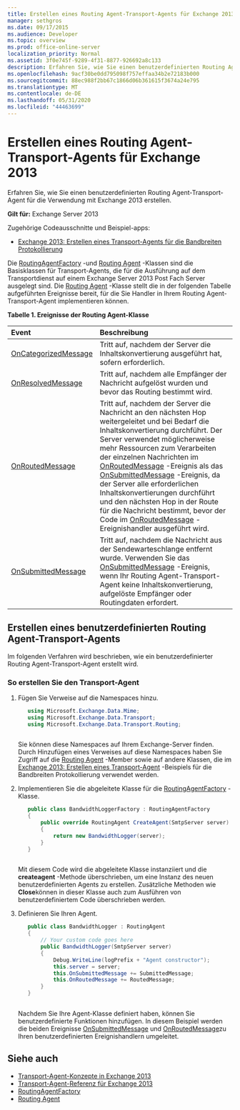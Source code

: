 ```yaml
---
title: Erstellen eines Routing Agent-Transport-Agents für Exchange 2013
manager: sethgros
ms.date: 09/17/2015
ms.audience: Developer
ms.topic: overview
ms.prod: office-online-server
localization_priority: Normal
ms.assetid: 3f0e745f-9289-4f31-8877-926692a8c133
description: Erfahren Sie, wie Sie einen benutzerdefinierten Routing Agent-Transport-Agent für die Verwendung mit Exchange 2013 erstellen.
ms.openlocfilehash: 9acf30be0dd795098f757effaa34b2e72183b000
ms.sourcegitcommit: 88ec988f2bb67c1866d06b361615f3674a24e795
ms.translationtype: MT
ms.contentlocale: de-DE
ms.lasthandoff: 05/31/2020
ms.locfileid: "44463699"
---
```

# <a name="create-a-routingagent-transport-agent-for-exchange-2013"></a>Erstellen eines Routing Agent-Transport-Agents für Exchange 2013

Erfahren Sie, wie Sie einen benutzerdefinierten Routing Agent-Transport-Agent für die Verwendung mit Exchange 2013 erstellen.
  
**Gilt für:** Exchange Server 2013
  
Zugehörige Codeausschnitte und Beispiel-apps:

- [Exchange 2013: Erstellen eines Transport-Agents für die Bandbreiten Protokollierung](https://code.msdn.microsoft.com/Exchange/Exchange-2013-Build-a-d61a4aaa)
  
Die [RoutingAgentFactory](https://msdn.microsoft.com/library/Microsoft.Exchange.Data.Transport.Routing.RoutingAgentFactory.aspx) -und [Routing Agent](https://msdn.microsoft.com/library/Microsoft.Exchange.Data.Transport.Routing.RoutingAgent.aspx) -Klassen sind die Basisklassen für Transport-Agents, die für die Ausführung auf dem Transportdienst auf einem Exchange Server 2013 Post Fach Server ausgelegt sind. Die [Routing Agent](https://msdn.microsoft.com/library/Microsoft.Exchange.Data.Transport.Routing.RoutingAgent.aspx) -Klasse stellt die in der folgenden Tabelle aufgeführten Ereignisse bereit, für die Sie Handler in Ihrem Routing Agent-Transport-Agent implementieren können. 
  
**Tabelle 1. Ereignisse der Routing Agent-Klasse**

|**Event**|**Beschreibung**|
|:-----|:-----|
|[OnCategorizedMessage](https://msdn.microsoft.com/library/Microsoft.Exchange.Data.Transport.Routing.RoutingAgent.OnCategorizedMessage.aspx) <br/> |Tritt auf, nachdem der Server die Inhaltskonvertierung ausgeführt hat, sofern erforderlich.  <br/> |
|[OnResolvedMessage](https://msdn.microsoft.com/library/Microsoft.Exchange.Data.Transport.Routing.RoutingAgent.OnResolvedMessage.aspx) <br/> |Tritt auf, nachdem alle Empfänger der Nachricht aufgelöst wurden und bevor das Routing bestimmt wird.  <br/> |
|[OnRoutedMessage](https://msdn.microsoft.com/library/Microsoft.Exchange.Data.Transport.Routing.RoutingAgent.OnRoutedMessage.aspx) <br/> |Tritt auf, nachdem der Server die Nachricht an den nächsten Hop weitergeleitet und bei Bedarf die Inhaltskonvertierung durchführt. Der Server verwendet möglicherweise mehr Ressourcen zum Verarbeiten der einzelnen Nachrichten im [OnRoutedMessage](https://msdn.microsoft.com/library/Microsoft.Exchange.Data.Transport.Routing.RoutingAgent.OnRoutedMessage.aspx) -Ereignis als das [OnSubmittedMessage](https://msdn.microsoft.com/library/Microsoft.Exchange.Data.Transport.Routing.RoutingAgent.OnSubmittedMessage.aspx) -Ereignis, da der Server alle erforderlichen Inhaltskonvertierungen durchführt und den nächsten Hop in der Route für die Nachricht bestimmt, bevor der Code im [OnRoutedMessage](https://msdn.microsoft.com/library/Microsoft.Exchange.Data.Transport.Routing.RoutingAgent.OnRoutedMessage.aspx) -Ereignishandler ausgeführt wird.  <br/> |
|[OnSubmittedMessage](https://msdn.microsoft.com/library/Microsoft.Exchange.Data.Transport.Routing.RoutingAgent.OnSubmittedMessage.aspx) <br/> |Tritt auf, nachdem die Nachricht aus der Sendewarteschlange entfernt wurde. Verwenden Sie das [OnSubmittedMessage](https://msdn.microsoft.com/library/Microsoft.Exchange.Data.Transport.Routing.RoutingAgent.OnSubmittedMessage.aspx) -Ereignis, wenn Ihr Routing Agent-Transport-Agent keine Inhaltskonvertierung, aufgelöste Empfänger oder Routingdaten erfordert.  <br/> |
   
## <a name="creating-a-custom-routingagent-transport-agent"></a>Erstellen eines benutzerdefinierten Routing Agent-Transport-Agents

Im folgenden Verfahren wird beschrieben, wie ein benutzerdefinierter Routing Agent-Transport-Agent erstellt wird. 
  
### <a name="to-create-the-transport-agent"></a>So erstellen Sie den Transport-Agent

1. Fügen Sie Verweise auf die Namespaces hinzu.
    
   ```cs
      using Microsoft.Exchange.Data.Mime;
      using Microsoft.Exchange.Data.Transport;
      using Microsoft.Exchange.Data.Transport.Routing;
  
   ```

   Sie können diese Namespaces auf Ihrem Exchange-Server finden. Durch Hinzufügen eines Verweises auf diese Namespaces haben Sie Zugriff auf die [Routing Agent](https://msdn.microsoft.com/library/Microsoft.Exchange.Data.Transport.Routing.RoutingAgent.aspx) -Member sowie auf andere Klassen, die im [Exchange 2013: Erstellen eines Transport-Agent](https://code.msdn.microsoft.com/Exchange/Exchange-2013-Build-a-d61a4aaa) -Beispiels für die Bandbreiten Protokollierung verwendet werden. 
    
2. Implementieren Sie die abgeleitete Klasse für die [RoutingAgentFactory](https://msdn.microsoft.com/library/Microsoft.Exchange.Data.Transport.Routing.RoutingAgentFactory.aspx) -Klasse. 
    
   ```cs
      public class BandwidthLoggerFactory : RoutingAgentFactory
      {
          public override RoutingAgent CreateAgent(SmtpServer server)
          {
              return new BandwidthLogger(server);
          }
      }
  
   ```

   Mit diesem Code wird die abgeleitete Klasse instanziiert und die **createagent** -Methode überschrieben, um eine Instanz des neuen benutzerdefinierten Agents zu erstellen. Zusätzliche Methoden wie **Close**können in dieser Klasse auch zum Ausführen von benutzerdefiniertem Code überschrieben werden. 
    
3. Definieren Sie Ihren Agent.
    
   ```cs
      public class BandwidthLogger : RoutingAgent
      {
          // Your custom code goes here
          public BandwidthLogger(SmtpServer server)
          {
              Debug.WriteLine(logPrefix + "Agent constructor");
              this.server = server;
              this.OnSubmittedMessage += SubmittedMessage;
              this.OnRoutedMessage += RoutedMessage;
          }
      }
  
   ```

   Nachdem Sie Ihre Agent-Klasse definiert haben, können Sie benutzerdefinierte Funktionen hinzufügen. In diesem Beispiel werden die beiden Ereignisse [OnSubmittedMessage](https://msdn.microsoft.com/library/Microsoft.Exchange.Data.Transport.Routing.RoutingAgent.OnSubmittedMessage.aspx) und [OnRoutedMessage](https://msdn.microsoft.com/library/Microsoft.Exchange.Data.Transport.Routing.RoutingAgent.OnRoutedMessage.aspx)zu Ihren benutzerdefinierten Ereignishandlern umgeleitet. 
    
## <a name="see-also"></a>Siehe auch

- [Transport-Agent-Konzepte in Exchange 2013](transport-agent-concepts-in-exchange-2013.md)    
- [Transport-Agent-Referenz für Exchange 2013](transport-agent-reference-for-exchange-2013.md)    
- [RoutingAgentFactory](https://msdn.microsoft.com/library/Microsoft.Exchange.Data.Transport.Routing.RoutingAgentFactory.aspx)    
- [Routing Agent](https://msdn.microsoft.com/library/Microsoft.Exchange.Data.Transport.Routing.RoutingAgent.aspx)
    

